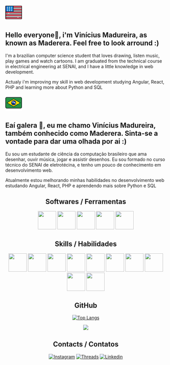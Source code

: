 
![USA Flag](https://github.com/ViniciusMGodinho/ViniciusMGodinho/blob/main/Imagens/usaFlagIcon2.png)
## Hello everyone👋, i'm Vinícius Madureira, as known as Maderera. Feel free to look arround :)
I'm a brazilian computer science student that loves drawing, listen music, play games and watch cartoons. I am graduated from the technical course in electrical engineering at SENAI, and I have a little knowledge in web development.

Actualy i'm improving my skill in web development studying Angular, React, PHP and learning more about Python and SQL

![Bandeira do Brasil](https://github.com/ViniciusMGodinho/ViniciusMGodinho/blob/main/Imagens/brazilFlagIcon.png)
## Eaí galera 👋, eu me chamo Vinícius Madureira, também conhecido como Maderera. Sinta-se a vontade para dar uma olhada por ai :)
Eu sou um estudante de ciência da computação brasileiro que ama desenhar, ouvir música, jogar e assistir desenhos. Eu sou formado no curso técnico do SENAI de eletrotécina, e tenho um pouco de conhecimento em desenvolvimento web.

Atualmente estou melhorando minhas habilidades no desenvolvimento web estudando Angular, React, PHP e aprendendo mais sobre Python e SQL

<div align="center">

## Softwares / Ferramentas
<img src="https://cdn.jsdelivr.net/gh/devicons/devicon@latest/icons/windows8/windows8-original.svg" style="width: 57px; height: 57px;" /> <!-- WINDOWS -->
<img src="https://cdn.jsdelivr.net/gh/devicons/devicon@latest/icons/vscode/vscode-original.svg" style="width: 57px; height: 57px;" /> <!-- VSCODE -->
<img src="https://cdn.jsdelivr.net/gh/devicons/devicon@latest/icons/intellij/intellij-original.svg" style="width: 57px; height: 57px;" /> <!-- INTELLIJ -->
<img src="https://cdn.jsdelivr.net/gh/devicons/devicon@latest/icons/jupyter/jupyter-original-wordmark.svg" style="width: 57px; height: 57px;" /> <!-- JUPYTER NOTEBOOK -->
<img src="https://cdn.jsdelivr.net/gh/devicons/devicon@latest/icons/blender/blender-original.svg" style="width: 57px; height: 57px;" /> <!-- BLENDER -->

## Skills / Habilidades
<img src="https://cdn.jsdelivr.net/gh/devicons/devicon@latest/icons/angular/angular-original.svg" style="width: 57px; height: 57px;" /> <!-- ANGULAR -->
<img src="https://cdn.jsdelivr.net/gh/devicons/devicon@latest/icons/react/react-original.svg" style="width: 57px; height: 57px;" /> <!-- REACT -->
<img src="https://cdn.jsdelivr.net/gh/devicons/devicon@latest/icons/javascript/javascript-original.svg" style="width: 57px; height: 57px;" /> <!-- JAVASCRIPT -->
<img src="https://cdn.jsdelivr.net/gh/devicons/devicon@latest/icons/html5/html5-original.svg" style="width: 57px; height: 57px;" /> <!-- HMTL -->
<img src="https://cdn.jsdelivr.net/gh/devicons/devicon@latest/icons/css3/css3-original.svg" style="width: 57px; height: 57px;" /> <!-- CSS -->
<img src="https://cdn.jsdelivr.net/gh/devicons/devicon@latest/icons/java/java-original.svg" style="width: 57px; height: 57px;" /> <!-- JAVA -->
<img src="https://cdn.jsdelivr.net/gh/devicons/devicon@latest/icons/python/python-original.svg" style="width: 57px; height: 57px;" /> <!-- PYTHON -->
<img src="https://cdn.jsdelivr.net/gh/devicons/devicon@latest/icons/php/php-original.svg" style="width: 57px; height: 57px;" /> <!-- PHP -->
<img src="https://cdn.jsdelivr.net/gh/devicons/devicon@latest/icons/microsoftsqlserver/microsoftsqlserver-original.svg" style="width: 57px; height: 57px;" /> <!-- MSSQL -->
<img src="https://cdn.jsdelivr.net/gh/devicons/devicon@latest/icons/postgresql/postgresql-original.svg" style="width: 57px; height: 57px;" /> <!-- POSTGRESQL -->

## GitHub
[![Top Langs](https://github-readme-stats-git-masterrstaa-rickstaa.vercel.app/api/top-langs/?username=vinimagod&theme=dracula)](https://github.com/vinimagod)

<img height=150 src="https://github-readme-streak-stats.herokuapp.com/?user=vinimagod&theme=dark&hide_border=false">

## Contacts / Contatos
[![Instagram](https://img.shields.io/badge/-Instagram-%23E4405F?style=for-the-badge&logo=instagram&logoColor=white)](https://www.instagram.com/madereraaa)  [![Threads](https://img.shields.io/badge/-Threads-%23000000?style=for-the-badge&logo=threads&logoColor=white)](https://www.threads.net/@vinimagod)  [![Linkedin](https://img.shields.io/badge/-Linkedin-%230A66C2?style=for-the-badge&logo=linkedin&logoColor=white)](https://www.linkedin.com/in/vin%C3%ADcius-m-godinho-b4155623a)  

</div>
